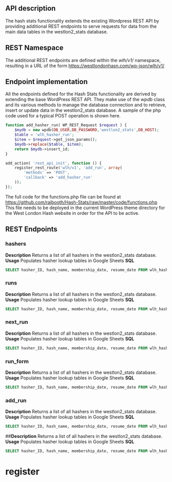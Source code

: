 


## API description
The hash stats functionality extends the existing Wordpress REST API by providing additional REST endpoints to serve requests for data from the main data tables in the westlon2_stats database.  

## REST Namespace
The additional REST endpoints are defined within the *wlh/v1/* namespace, resulting in a URL of the form 
https://westlondonhasn.com/wp-json/wlh/v1/

## Endpoint implementation
All the endpoints defined for the Hash Stats functionality are derived by extending the base WordPress REST API.  They make use of the *wpdb* 
class and its various methods to manage the database connection and to retrieve, insert or update data in the westlon2_stats database.  A sample of the php code used for a typical POST operation is shown here.
```php
function add_hasher_run( WP_REST_Request $request ) {
	$mydb = new wpdb(DB_USER,DB_PASSWORD,'westlon2_stats',DB_HOST);
	$table = 'wlh_hasher_run';
	$item = $request->get_json_params();
	$mydb->replace($table, $item);
	return $mydb->insert_id;
}

add_action( 'rest_api_init', function () {
	register_rest_route('wlh/v1', 'add_run', array(
		'methods' => 'POST',
		'callback' => 'add_hasher_run'
	));
});
```
The full code for the functions.php file can be found at
https://github.com/rajbooth/Hash-Stats/raw/master/code/functions.php
This file needs to be deployed in the current WordPress theme directory for the West London Hash website in order for the API to be active.

## REST Endpoints

### hashers
**Description**
Returns a list of all hashers in the  westlon2_stats database.
**Usage**
Populates hasher lookup tables in Google Sheets
**SQL**
```SQL
SELECT hasher_ID, hash_name, membership_date, resume_date FROM wlh_hasher
```

### runs
**Description**
Returns a list of all hashers in the  westlon2_stats database.
**Usage**
Populates hasher lookup tables in Google Sheets
**SQL**
```SQL
SELECT hasher_ID, hash_name, membership_date, resume_date FROM wlh_hasher
```

### next_run 
**Description**
Returns a list of all hashers in the  westlon2_stats database.
**Usage**
Populates hasher lookup tables in Google Sheets
**SQL**
```SQL
SELECT hasher_ID, hash_name, membership_date, resume_date FROM wlh_hasher
```

### run_form
**Description**
Returns a list of all hashers in the  westlon2_stats database.
**Usage**
Populates hasher lookup tables in Google Sheets
**SQL**
```SQL
SELECT hasher_ID, hash_name, membership_date, resume_date FROM wlh_hasher
```

### add_run
**Description**
Returns a list of all hashers in the  westlon2_stats database.
**Usage**
Populates hasher lookup tables in Google Sheets
**SQL**
```SQL
SELECT hasher_ID, hash_name, membership_date, resume_date FROM wlh_hasher
```

##**Description**
Returns a list of all hashers in the  westlon2_stats database.
**Usage**
Populates hasher lookup tables in Google Sheets
**SQL**
```SQL
SELECT hasher_ID, hash_name, membership_date, resume_date FROM wlh_hasher
```
# register
<!--stackedit_data:
eyJoaXN0b3J5IjpbMTk3MzgzNjk3NiwxOTM3NTExMzczLDg5Nj
AxMDExMywxMDM2MjAzNTkwLC0xNDEwNTIzOTMwXX0=
-->